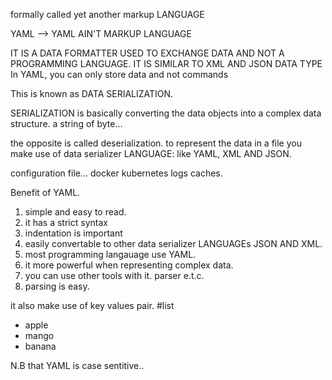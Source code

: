 formally called yet another markup LANGUAGE

YAML --> YAML AIN'T MARKUP LANGUAGE

IT IS A DATA FORMATTER USED TO EXCHANGE DATA AND NOT A PROGRAMMING LANGUAGE.
IT IS SIMILAR TO XML AND JSON DATA TYPE
In YAML, you can only store data and not commands

This is known as DATA SERIALIZATION.

SERIALIZATION is basically converting the data objects into a complex data structure.
a string of byte...

the opposite is called deserialization.
to represent the data in a file you make use of data serializer LANGUAGE: like
YAML, XML AND JSON.

configuration file... docker kubernetes
logs caches.

Benefit of YAML.

1. simple and easy to read.
2. it has a strict syntax
3. indentation is important
4. easily convertable to other data serializer LANGUAGEs JSON AND XML.
5. most programming langauage use YAML.
6. it more powerful when representing complex data.
7. you can use other tools with it. parser e.t.c.
8. parsing is easy.

it also make use of key values pair.
#list

- apple
- mango
- banana

N.B that YAML is case sentitive..
